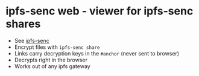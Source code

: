 # ipfs-senc web - viewer for ipfs-senc shares

- See [ipfs-senc](https://github.com/jbenet/ipfs-senc)
- Encrypt files with `ipfs-senc share`
- Links carry decryption keys in the `#anchor` (never sent to browser)
- Decrypts right in the browser
- Works out of any ipfs gateway
